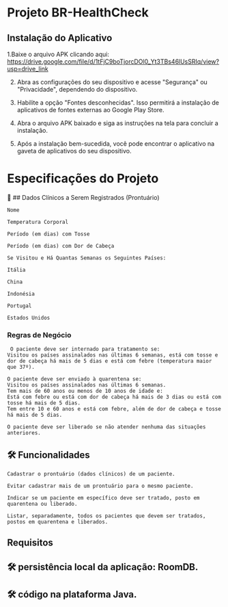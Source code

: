  # Projeto BR-HealthCheck


## Instalação do Aplicativo

1.Baixe o arquivo APK clicando aqui: https://drive.google.com/file/d/1tFjC9boTjorcDOl0_Yt3TBs46lUsSRIq/view?usp=drive_link

2. Abra as configurações do seu dispositivo e acesse "Segurança" ou "Privacidade", dependendo do dispositivo.

3. Habilite a opção "Fontes desconhecidas". Isso permitirá a instalação de aplicativos de fontes externas ao Google Play Store.

4. Abra o arquivo APK baixado e siga as instruções na tela para concluir a instalação.

5. Após a instalação bem-sucedida, você pode encontrar o aplicativo na gaveta de aplicativos do seu dispositivo.

 

# Especificações do Projeto
🚀 ## Dados Clínicos a Serem Registrados (Prontuário)
```
Nome
```
```
Temperatura Corporal
```
```
Período (em dias) com Tosse
```
```
Período (em dias) com Dor de Cabeça
```
```
Se Visitou e Há Quantas Semanas os Seguintes Países:
```
```
Itália
```
```
China
```
```
Indonésia
```
```
Portugal
```
```
Estados Unidos

```
### Regras de Negócio
```
 O paciente deve ser internado para tratamento se:
Visitou os países assinalados nas últimas 6 semanas, está com tosse e dor de cabeça há mais de 5 dias e está com febre (temperatura maior que 37º).
```
```
O paciente deve ser enviado à quarentena se:
Visitou os países assinalados nas últimas 6 semanas.
Tem mais de 60 anos ou menos de 10 anos de idade e:
Está com febre ou está com dor de cabeça há mais de 3 dias ou está com tosse há mais de 5 dias.
Tem entre 10 e 60 anos e está com febre, além de dor de cabeça e tosse há mais de 5 dias.
```
```
O paciente deve ser liberado se não atender nenhuma das situações anteriores.
```
## 🛠️ Funcionalidades
```
Cadastrar o prontuário (dados clínicos) de um paciente.
```
```
Evitar cadastrar mais de um prontuário para o mesmo paciente.
```
```
Indicar se um paciente em específico deve ser tratado, posto em quarentena ou liberado.
```
```
Listar, separadamente, todos os pacientes que devem ser tratados, postos em quarentena e liberados.
```
## Requisitos
## 🛠️ persistência local da aplicação: RoomDB.
## 🛠️ código na plataforma Java.
